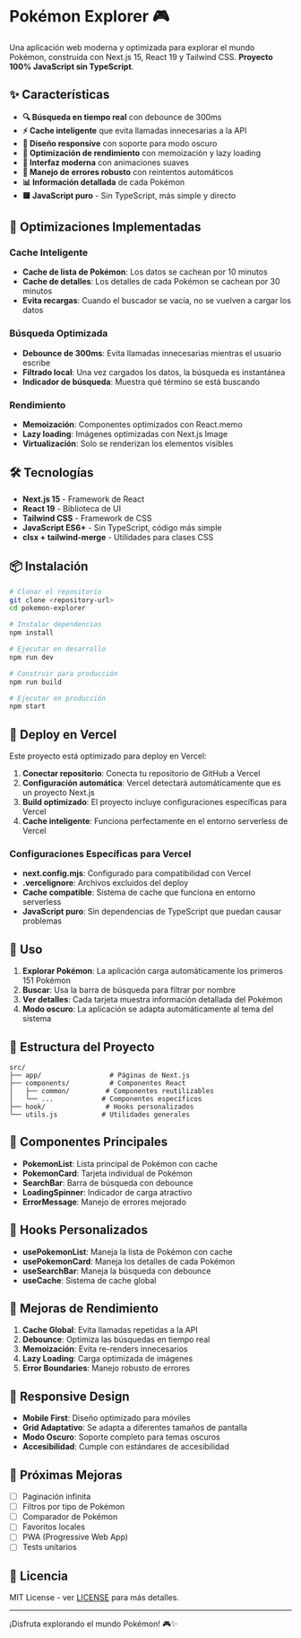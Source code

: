 # Pokémon Explorer 🎮

Una aplicación web moderna y optimizada para explorar el mundo Pokémon, construida con Next.js 15, React 19 y Tailwind CSS. **Proyecto 100% JavaScript sin TypeScript**.

## ✨ Características

- **🔍 Búsqueda en tiempo real** con debounce de 300ms
- **⚡ Cache inteligente** que evita llamadas innecesarias a la API
- **🎨 Diseño responsive** con soporte para modo oscuro
- **🚀 Optimización de rendimiento** con memoización y lazy loading
- **📱 Interfaz moderna** con animaciones suaves
- **🔄 Manejo de errores robusto** con reintentos automáticos
- **📊 Información detallada** de cada Pokémon
- **🟨 JavaScript puro** - Sin TypeScript, más simple y directo

## 🚀 Optimizaciones Implementadas

### Cache Inteligente
- **Cache de lista de Pokémon**: Los datos se cachean por 10 minutos
- **Cache de detalles**: Los detalles de cada Pokémon se cachean por 30 minutos
- **Evita recargas**: Cuando el buscador se vacía, no se vuelven a cargar los datos

### Búsqueda Optimizada
- **Debounce de 300ms**: Evita llamadas innecesarias mientras el usuario escribe
- **Filtrado local**: Una vez cargados los datos, la búsqueda es instantánea
- **Indicador de búsqueda**: Muestra qué término se está buscando

### Rendimiento
- **Memoización**: Componentes optimizados con React.memo
- **Lazy loading**: Imágenes optimizadas con Next.js Image
- **Virtualización**: Solo se renderizan los elementos visibles

## 🛠️ Tecnologías

- **Next.js 15** - Framework de React
- **React 19** - Biblioteca de UI
- **Tailwind CSS** - Framework de CSS
- **JavaScript ES6+** - Sin TypeScript, código más simple
- **clsx + tailwind-merge** - Utilidades para clases CSS

## 📦 Instalación

```bash
# Clonar el repositorio
git clone <repository-url>
cd pokemon-explorer

# Instalar dependencias
npm install

# Ejecutar en desarrollo
npm run dev

# Construir para producción
npm run build

# Ejecutar en producción
npm start
```

## 🚀 Deploy en Vercel

Este proyecto está optimizado para deploy en Vercel:

1. **Conectar repositorio**: Conecta tu repositorio de GitHub a Vercel
2. **Configuración automática**: Vercel detectará automáticamente que es un proyecto Next.js
3. **Build optimizado**: El proyecto incluye configuraciones específicas para Vercel
4. **Cache inteligente**: Funciona perfectamente en el entorno serverless de Vercel

### Configuraciones Específicas para Vercel

- **next.config.mjs**: Configurado para compatibilidad con Vercel
- **.vercelignore**: Archivos excluidos del deploy
- **Cache compatible**: Sistema de cache que funciona en entorno serverless
- **JavaScript puro**: Sin dependencias de TypeScript que puedan causar problemas

## 🎯 Uso

1. **Explorar Pokémon**: La aplicación carga automáticamente los primeros 151 Pokémon
2. **Buscar**: Usa la barra de búsqueda para filtrar por nombre
3. **Ver detalles**: Cada tarjeta muestra información detallada del Pokémon
4. **Modo oscuro**: La aplicación se adapta automáticamente al tema del sistema

## 🔧 Estructura del Proyecto

```
src/
├── app/                 # Páginas de Next.js
├── components/          # Componentes React
│   ├── common/         # Componentes reutilizables
│   └── ...            # Componentes específicos
├── hook/               # Hooks personalizados
└── utils.js           # Utilidades generales
```

## 🎨 Componentes Principales

- **PokemonList**: Lista principal de Pokémon con cache
- **PokemonCard**: Tarjeta individual de Pokémon
- **SearchBar**: Barra de búsqueda con debounce
- **LoadingSpinner**: Indicador de carga atractivo
- **ErrorMessage**: Manejo de errores mejorado

## 🔄 Hooks Personalizados

- **usePokemonList**: Maneja la lista de Pokémon con cache
- **usePokemonCard**: Maneja los detalles de cada Pokémon
- **useSearchBar**: Maneja la búsqueda con debounce
- **useCache**: Sistema de cache global

## 🚀 Mejoras de Rendimiento

1. **Cache Global**: Evita llamadas repetidas a la API
2. **Debounce**: Optimiza las búsquedas en tiempo real
3. **Memoización**: Evita re-renders innecesarios
4. **Lazy Loading**: Carga optimizada de imágenes
5. **Error Boundaries**: Manejo robusto de errores

## 📱 Responsive Design

- **Mobile First**: Diseño optimizado para móviles
- **Grid Adaptativo**: Se adapta a diferentes tamaños de pantalla
- **Modo Oscuro**: Soporte completo para temas oscuros
- **Accesibilidad**: Cumple con estándares de accesibilidad

## 🔮 Próximas Mejoras

- [ ] Paginación infinita
- [ ] Filtros por tipo de Pokémon
- [ ] Comparador de Pokémon
- [ ] Favoritos locales
- [ ] PWA (Progressive Web App)
- [ ] Tests unitarios

## 📄 Licencia

MIT License - ver [LICENSE](LICENSE) para más detalles.

---

¡Disfruta explorando el mundo Pokémon! 🎮✨
